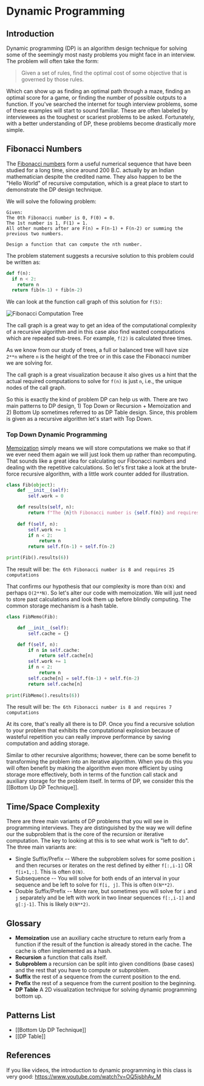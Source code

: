# Dynamic Programming

## Introduction
Dynamic programming (DP) is an algorithm design technique for solving some of the seemingly most nasty problems you might face in an interview. The problem will often take the form:

> Given a set of rules, find the optimal cost of some objective that is governed by those rules.

Which can show up as finding an optimal path through a maze, finding an optimal score for a game, or finding the number of possible outputs to a function. If you've searched the internet for tough interview problems, some of these examples will start to sound familiar. These are often labeled by interviewees as the toughest or scariest problems to be asked. Fortunately, with a better understanding of DP, these problems become drastically more simple.

## Fibonacci Numbers

The [Fibonacci numbers](https://en.wikipedia.org/wiki/Fibonacci_number) form a  useful numerical sequence that have been studied for a long time, since around 200 B.C. actually by an Indian mathematician despite the credited name. They also happen to be the "Hello World" of recursive computation, which is a great place to start to demonstrate the DP design technique.

We will solve the following problem:
```
Given:
The 0th Fibonacci number is 0, F(0) = 0.
The 1st number is 1, F(1) = 1.
All other numbers after are F(n) = F(n-1) + F(n-2) or summing the previous two numbers.

Design a function that can compute the nth number.
```

The problem statement suggests a recursive solution to this problem could be written as:
```python
def f(n):
  if n < 2:
    return n
  return fib(n-1) + fib(n-2)
```

We can look at the function call graph of this solution for `f(5)`:

![Fibonacci Computation Tree](https://i.imgur.com/BRUwYWc.png)

The call graph is a great way to get an idea of the computational complexity of a recursive algorithm and in this case also find wasted computations which are repeated sub-trees. For example, `f(2)` is calculated three times. 

As we know from our study of trees, a full or balanced tree will have size `2**n` where `n` is the height of the tree or in this case the Fibonacci number we are solving for.

The call graph is a great visualization because it also gives us a hint that the actual required computations to solve for `f(n)` is just `n`, i.e., the unique nodes of the call graph.

So this is exactly the kind of problem DP can help us with. There are two main patterns to DP design, 1) Top Down or Recursion + Memoization and 2) Bottom Up sometimes referred to as DP Table design. Since, this problem is given as a recursive algorithm let's start with Top Down.

### Top Down Dynamic Programming
[Memoization](https://en.wikipedia.org/wiki/Memoization) simply means we will store computations we make so that if we ever need them again we will just look them up rather than recomputing. That sounds like a great idea for calculating our Fibonacci numbers and dealing with the repetitive calculations. So let's first take a look at the brute-force recursive algorithm, with a little work counter added for illustration.

```python
class Fib(object):
    def __init__(self):
        self.work = 0

    def results(self, n):
        return f"The {n}th Fibonacci number is {self.f(n)} and requires {self.work} computations" 
    
    def f(self, n):
        self.work += 1
        if n < 2:
            return n
        return self.f(n-1) + self.f(n-2)

print(Fib().results(6))
```

The result will be: `The 6th Fibonacci number is 8 and requires 25 computations`

That confirms our hypothesis that our complexity is more than `O(N)` and perhaps `O(2**N)`. So let's alter our code with memoization. We will just need to store past calculations and look them up before blindly computing. The common storage mechanism is a hash table.

```python
class FibMemo(Fib):

    def __init__(self):
        self.cache = {}

    def f(self, n):
        if n in self.cache:
            return self.cache[n]
        self.work += 1
        if n < 2:
            return n
        self.cache[n] = self.f(n-1) + self.f(n-2)
        return self.cache[n]
    
print(FibMemo().results(6))
```

The result will be: `The 6th Fibonacci number is 8 and requires 7 computations`

At its core, that's really all there is to DP. Once you find a recursive solution to your problem that exhibits the computational explosion because of wasteful repetition you can really improve performance by saving computation and adding storage.

Similar to other recursive algorithms; however, there can be some benefit to transforming the problem into an iterative algorithm. When you do this you will often benefit by making the algorithm even more efficient by using storage more effectively, both in terms of the function call stack and auxiliary storage for the problem itself. In terms of DP, we consider this the [[Bottom Up DP Technique]].

## Time/Space Complexity

There are three main variants of DP problems that you will see in programming interviews. They are distinguished by the way we will define our the subproblem that is the core of the recursion or iterative computation. The key to looking at this is to see what work is "left to do". The three main variants are:
- Single Suffix/Prefix -- Where the subproblem solves for some position `i` and then recurses or iterates on the rest defined by either `f[:,i-1]` OR `f[i+1,:]`. This is often `O(N)`.
- Subsequence -- You will solve for both ends of an interval in your sequence and be left to solve for `f[i, j]`. This is often `O(N**2)`.
- Double Suffix/Prefix -- More rare, but sometimes you will solve for `i` and `j` separately and be left with work in two linear sequences `f[:,i-1]` and `g[:j-1]`. This is likely `O(N**2)`.


## Glossary
 * **Memoization** use an auxiliary cache structure to return early from a function if the result of the function is already stored in the cache. The cache is often implemented as a hash.
 * **Recursion** a function that calls itself.
 * **Subproblem** a recursion can be split into given conditions (base cases) and the rest that you have to compute or subproblem.
 * **Suffix** the rest of a sequence from the current position to the end.
 * **Prefix** the rest of a sequence from the current position to the beginning.
 * **DP Table** A 2D visualization technique for solving dynamic programming bottom up.

## Patterns List
- [[Bottom Up DP Technique]]
- [[DP Table]]

## References
If you like videos, the introduction to dynamic programming in this class is very good: https://www.youtube.com/watch?v=OQ5jsbhAv_M